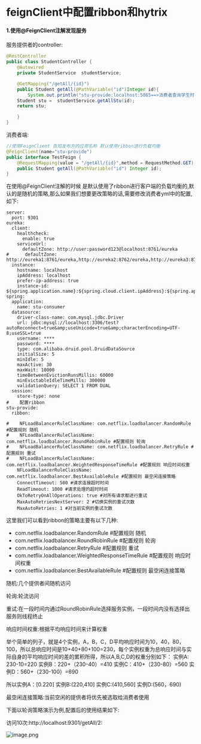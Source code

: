# feignClient中配置ribbon和hytrix

#### 1.使用@FeignClient注解发现服务

服务提供者的controller:

```java
@RestController
public class StudentController {
    @Autowired
    private StudentService  studentService;

    @GetMapping("/getAll/{id}")
    public Student getAll(@PathVariable("id")Integer id){
        System.out.println("stu-provide:localhost:5865==>消费者查询学生时间:"+new Date().toLocaleString());
    Student stu =  studentService.getAllStu(id);
    return stu;

    }
}
```

消费者端:

```java
//使用FeignClient 告知发布方的应用名称 默认使用ribbon进行负载均衡
@FeignClient(name="stu-provide")
public interface TestFeign {
    @RequestMapping(value = "/getAll/{id}",method = RequestMethod.GET)
    public Student getAll(@PathVariable("id") Integer id);
}
```

在使用@FeignClient注解的时候 是默认使用了ribbon进行客户端的负载均衡的,默认的是随机的策略,那么如果我们想要更改策略的话,需要修改消费者yml中的配置,如下:

```properties
server:
  port: 9301
eureka:
  client:
    healthcheck:
      enable: true
    serviceUrl:
      defaultZone: http://user:password123@localhost:8761/eureka
#      defaultZone: http://eureka1:8761/eureka,http://eureka2:8762/eureka,http://eureka3:8763/eureka
  instance:
    hostname: localhost
    ipAddress: localhost
    prefer-ip-address: true
    instance-id: ${spring.application.name}:${spring.cloud.client.ipAddress}:${spring.application.instance_id:${server.port}}
spring:
  application:
    name: stu-consumer
  datasource:
    driver-class-name: com.mysql.jdbc.Driver
    url: jdbc:mysql://localhost:3306/test?autoReconnect=true&amp;useUnicode=true&amp;characterEncoding=UTF-8;useSSL=true
    username: ****
    password: ****
    type: com.alibaba.druid.pool.DruidDataSource
    initialSize: 5
    minIdle: 5
    maxActive: 30
    maxWait: 10000
    timeBetweenEvictionRunsMillis: 60000
    minEvictableIdleTimeMills: 300000
    validationQuery: SELECT 1 FROM DUAL
  session:
    store-type: none
#    配置ribbon
stu-provide:
  ribbon:

#    NFLoadBalancerRuleClassName: com.netflix.loadbalancer.RandomRule #配置规则 随机
#    NFLoadBalancerRuleClassName: com.netflix.loadbalancer.RoundRobinRule #配置规则 轮询
#    NFLoadBalancerRuleClassName: com.netflix.loadbalancer.RetryRule #配置规则 重试
#    NFLoadBalancerRuleClassName: com.netflix.loadbalancer.WeightedResponseTimeRule #配置规则 响应时间权重
    NFLoadBalancerRuleClassName: com.netflix.loadbalancer.BestAvailableRule #配置规则 最空闲连接策略
    ConnectTimeout: 500 #请求连接超时时间
    ReadTimeout: 1000 #请求处理的超时时间
    OkToRetryOnAllOperations: true #对所有请求都进行重试
    MaxAutoRetriesNextServer: 2 #切换实例的重试次数
    MaxAutoRetries: 1 #对当前实例的重试次数
```

这里我们可以看到ribbon的策略主要有以下几种:

- com.netflix.loadbalancer.RandomRule #配置规则 随机
- com.netflix.loadbalancer.RoundRobinRule #配置规则 轮询
- com.netflix.loadbalancer.RetryRule #配置规则 重试
- com.netflix.loadbalancer.WeightedResponseTimeRule #配置规则 响应时间权重
- com.netflix.loadbalancer.BestAvailableRule #配置规则 最空闲连接策略

随机:几个提供者间随机访问

轮询:轮流访问

重试:在一段时间内通过RoundRobinRule选择服务实例，一段时间内没有选择出服务则线程终止 

响应时间权重:根据平均响应时间来计算权重

举个简单的列子，就是4个实例，A，B，C，D平均响应时间为10，40，80，100，所以总响应时间是10+40+80+100=230，每个实例权重为总响应时间与实际自身的平均响应时间的差的累积所得，所以A,B,C,D的权重分别如下：
 实例A: 230-10=220
 实例B：220+（230-40）=410
 实例C：410+（230-80）=560
 实例D：560+（230-100）=690

所以实例A：[0.220]
 实例B:(220,410]
 实例C:(410,560]
 实例D:(560，690)

 最空闲连接策略:当前空闲的提供者将优先被选取给消费者使用

下面以轮询策略演示为例,配置后的使用结果如下:

访问10次:http://localhost:9301/getAll/2:

![image.png](https://upload-images.jianshu.io/upload_images/12057079-1af0a4eb252e642f.png?imageMogr2/auto-orient/strip%7CimageView2/2/w/1240)

 

 

 

 